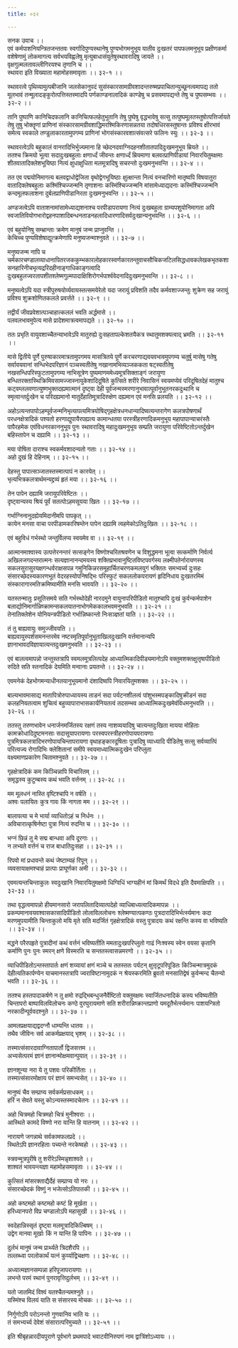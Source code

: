 ```yaml
---
title: ०३२

---
```

सनक उवाच ।।  
एवं कर्मपाशनियन्त्रितजन्ततवः स्वर्गादिपुण्यस्थानेषु पुण्यभोगमनुभूय यातीव दुःखतरं पापफलमनुभूय प्रक्षीणकर्मा वशेषेणामुं लोकमागत्य सर्वभयविह्वलेषु मृत्युबाधासंयुतेषुस्थावरादिषु जायते ।।  
वृक्षगुल्मलतावल्लीगिरयश्च तृणानि च ।।  
स्थावरा इति विख्याता महामोहसमावृताः ।। ३२-१ ।।  
  
स्थावरत्वे पृथिव्यामुत्पबीजानि जलसेकानुपदं सुसंस्कारसामग्रीवशादन्तरुष्मप्रपाचितान्युच्छूनत्वमापद्य ततो मूलभावं तन्मूलादङ्कुरोत्पत्तिस्तस्मादपि पर्णकाण्डनालादिकं काण्डेषु च प्रसवमापद्यन्ते तेषु च पुष्पसम्भवः ।। ३२-२ ।।  
  
तानि पुष्पाणि कानिचिदफलानि कानिचित्फलहेतुभूतानि तेषु पुष्पेषु वृद्धभावेषु सत्सु तत्पुष्पमूलतस्तुषोत्पत्तिर्जायते तेषु तुषु भोक्तॄणां प्राणिनां संस्कारसामग्रीवशाद्धिमरश्मिकिरणासन्नतया तदोषधिरसस्तुषान्तः प्रविश्य क्षीरभावं समेत्य स्वकाले तण्डुलाकारतामुपगम्य प्राणिनां भोगसंस्कारवशात्संवत्सरे फलिनः स्युः ।। ३२-३ ।।  
  
स्थावरत्वेऽपि बहुकालं वानरादिभिर्भुज्यमाना हि च्छेदनदवाग्निदहनशीतातपादिदुःखमनुभूय म्रियते ।।  
ततश्च क्रिमयो भूत्वा सदादुःखबहुलाः क्षणार्ध्दं जीवन्तः क्षणार्ध्दं म्रियमाणा बलवत्प्राणिपीडायां निवारयितुमक्षमाः शीतवातादिक्लेशभूयिष्ठा नित्यं क्षुधाक्षुधिता मलमूत्रादिषु सचरन्तो दुःखमनुभवन्ति ।। ३२-४ ।।  
  
तत एव पद्मयोनिमागत्य बलवद्वाधोद्वेजिता वृथोद्वेगभूयिष्ठाः क्षुत्क्षान्ता नित्यं वनचारिणो मातृष्वपि विषयातुरा वातादिक्लेषबहुलाः कश्मिंश्चिज्जन्मनि तृणाशनाः कस्मिंश्चिज्जन्मनि मांसामेध्याद्यदनाः कस्मिंश्चिज्जन्मनि कन्दमूलफलाशना दुर्बलप्राणिपीडानिरता दुःखमनुभवन्ति ।। ३२-५ ।।  
  
अण्डजत्वेऽपि वाताशनामांसामेध्याद्यशनाश्च परपीडापरायणा नित्यं दुःखबहुला ग्राम्यपशुयोनिमागता अपि स्वजातिवियोगभारोद्वहनपाशादिबन्धनताडनहलादिधारणादिसर्वदुःखान्यनुभवन्ति ।। ३२-६ ।।  
  
एवं बहुयोनिषु सम्भ्रान्ताः क्रमेण मानुषं जन्म प्राप्नुवन्ति ।।  
 केचिच्च पुण्यविशेषाद्युत्क्रमेणापि मनुष्यजन्माश्नुवते ।। ३२-७ ।।  
  
मनुष्यजन्म नापि च  
चर्मकारचण्डालव्याधानापितरजककुम्भकारलोहकारस्वर्णकारतन्तुवाचसौचिकजटिलसिद्धधावकलेखकभृतकशासनहारिनीचभृत्यद्ररिदहीनाङ्गाधिकाङ्गत्वादि दुःखबहुलज्वरतापशीतश्लेष्मगुल्मपादाक्षिशिरोगर्भपार्श्ववेदनादिदुःखमनुभवन्ति ।। ३२-८ ।।  
  
मनुष्यत्वेऽपि यदा स्त्रीपुरुषयोर्व्यवायस्तत्समयेरेतो यदा जरायुं प्रविशति तदैव कर्मवशाज्जन्तुः शुक्रेण सह जरायुं प्रविश्य शुक्रशोणितकलले प्रवर्त्तते ।। ३२-९ ।।  
  
तद्वीर्यं जीवप्रवेशात्पञ्चाहात्कललं भवति अर्द्धमासे ।।  
पलवलभावमुपेत्य मासे प्रादेशमात्रत्वमापद्यते ।। ३२-१० ।।  
  
ततः प्रभृति वायुवशाच्चैतन्याभावेऽपि मातुरुह्ये दुःसहतापल्केशतयैकत्र स्थातुमशक्यत्वाद् भ्रमति ।। ३२-११ ।।  
  
मासे द्वितीये पूर्णे पुरुषाकारमात्रतामुपगमय मासत्रितये पूर्णे करचरणाद्यवयवभावमुपगम्य चतुर्षु मासेषु गतेषु सर्वावयवानां सन्धिभेदपरिज्ञानं पञ्चस्वतीतेषु नखानामभिव्यञ्जककता षट्स्वतीतेषु नखसन्धिपरिस्फुटतामुपगम्य नाभिसूत्रेण पुष्यमाणममेध्यमूत्रसिक्ताङ्गं जरायुणा बन्धितरक्तास्थिक्रिमिवसामज्जास्नायुकेशादिदूषिते कुत्सिते शरीरे निवासिनं स्वयमप्येवं परिदूषितदेहं मातुश्च कट्वम्ललवणात्युष्णभुक्तदह्यमात्मानं दृष्ट्वा देही पूर्वजन्मस्मरणानुभावात्पूर्वानुभूतनरकदुःथानि च स्मृत्वान्तर्दुःखेन च परिदह्यमानो मातुर्देहातिमूत्रादिरुक्षेण दह्यमान एवं मनसि प्रलयति ।। ३२-१२ ।।  
  
अहोऽत्यन्तपापोऽहम्पूर्वजन्मनिभृत्यापत्यमित्रयोषिद्गृहक्षेत्रधनधान्यादिष्वत्यन्तरागेण कलत्रपोषणार्थं परधनक्षेत्रादिकं पश्यतो हरणाद्युपायैरपह्यत्य कामान्धतया परस्त्रीहरणादिकमनुभूय महापापान्याचरंस्तैः पापैरहमेक एवंविधनरकाननुभूय पुनः स्थावरादिषु महादुःखमनुभूय सम्प्रति जरायुणा परिवेष्टितोऽन्तर्दुखेन बहिस्तापेन च दह्यामि ।। ३२-१३ ।।  
  
मया पोषिता दाराश्च स्वकर्मवशादन्यतो गताः ।। ३२-१४ ।।  
अहो दुखं हि देहिनाम् ।। ३२-१५ ।।  
  
देहस्तु पापात्सञ्जातस्तस्मात्पापं न कारयेत् ।।  
भृत्यभित्रकलत्रार्थमन्यद्द्रव्यं हृतं मया ।। ३२-१६ ।।  
  
तेन पापेन दह्यामि जरायुपरिवेष्टितः ।।  
दृष्ट्वान्यस्य श्रियं पूर्वं सतत्पोऽहमसूयया खितः ।। ३२-१७ ।।  
  
गर्भाग्निनानुदह्येयमिदानीमपि पापकृत् ।।  
कायेन मनसा वाचा परपीडामकारिषम्तेन पापेन दह्यामि त्वहमेकोऽतिदुःखितः ।। ३२-१८ ।।  
  
एवं बहुविधं गर्भस्थो जन्तुर्विलप्य स्वयमेव वा ।। ३२-१९ ।।  
  
आत्मानमाश्वास्य उत्पत्तेरनन्तरं सत्सङ्गेन विष्णोश्चरितश्रवणेन च विशुद्धमना भूत्वा सत्कर्माणि निर्वर्त्य अखिलजगदन्तरात्मनः सत्यज्ञानानन्दमयस्य शक्तिप्रभावानुष्टितविष्टपवर्गस्य लक्ष्मीपतेर्नारायणस्य सकलसुरासुरयक्षगन्धर्वराक्षसपन्न गमुनिकिन्नरसमूहार्चितचरणकमलयुगं भक्तितः समभ्यर्च्य दुःसहः संसारच्छेदस्यकारणभूतं वेदरहस्योपनिषद्भिः परिस्फुटं सकललोकपरायणं हृदिनिधाय दुःखतरमिमं संस्कारागारमतिक्रमिष्यामीति मनसि भावयति ।। ३२-२० ।।  
  
यतस्तन्मातुः प्रसूतिसमये सति गर्भस्थोदेही नारदमुने वायुनापरिपीडितो मातुश्चापि दुःखं कुर्वन्कर्मपाशेन बलाद्योनिमार्गान्निष्क्रामन्सकलयातनाभोगमेककालभवमनुभवति ।। ३२-२१ ।।  
तेनातिक्लेशेन योनियन्त्रपीडितो गर्भान्निष्कान्तो निःसञ्ज्ञतां याति ।। ३२-२२ ।।  
  
तं तु बाह्यवायुः समुज्जीवयति ।।  
बाह्यवायुस्पर्शसमनन्तरमेव नष्टस्मृतिपूर्वानुभूताखिलदुःखानि वर्त्तमानान्यपि ज्ञानाभावदविज्ञायात्यन्तदुःखमनुभवति ।। ३२-२३ ।।  
  
एवं बालत्वमापन्नो जन्तुस्तत्रापि स्वमलमूत्रलित्पदेह आध्यात्मिकादिपीड्यमानोऽपि वक्तुमशक्तक्षुत्तृषापीडितो रुदिते सति स्तनादिकं देयमिति मन्वानाः प्रयतन्ते ।। ३२-२४ ।।  
  
एवमनेकं देहभोगमन्याधीनतयानुभूयमानो दंशादिष्वपि निवारयितुमशक्तः ।। ३२-२५ ।।  
  
बाल्यभावमासाद्य मातापित्रोरुपाध्यायस्य ताडनं सदा पर्यटनशीलत्वं पांशुभस्मपङ्कादिषुक्रीडनं सदा कलहनियतत्वाम शुचित्वं बहुव्यापाराभासकार्यनियतत्वं तदसम्भव आध्यात्मिकदुःखमेवंविधमनुभवति ।। ३२-२६ ।।  
  
ततस्तु तरुणभावेन धनार्जनमर्जितस्य रक्षणं तस्य नाशव्ययादिषु चात्यन्तदुःखिता मायया मोहिताः कामक्रोधादिदुष्टमनसाः सदासूयापरायणाः परस्वपरस्त्रीहरणोपायपरायणाः पुत्रमित्रकलत्रादिभरणोपायचिन्तापरायणा वृथाहङ्कारदूषिताः पुत्रादिषु व्याध्यादि पीडितेषु सत्सु सर्वव्यात्पिं परित्यज्य रोगादिभिः क्लेशितानां समीपे स्वयमाध्यात्मिकदुःखेन परिप्लुता  
वक्ष्यमाणप्रकारेण चितामश्नुवते ।। ३२-२७ ।।  
  
गृहक्षेत्रादिकं कम किञ्चिन्नापि विचारितम् ।।  
समृद्धस्य कुटुम्बस्य कथं भवति वर्त्तनम् ।। ३२-२८ ।।  
  
मम मूलधनं नास्ति वृष्टिश्चापि न वर्षति ।।  
अश्वः पलायितः कुत्र गावः किं नागता मम ।। ३२-२९ ।।  
  
बालापत्या च मे भार्या व्याधितोऽहं च निर्धनः ।।  
अविचारात्कृषिर्नष्टा पुत्रा नित्यं रुदन्ति च ।। ३२-३० ।।  
  
भग्नं छिन्नं तु मे सद्म बान्धवा अपि दूरगाः ।।  
न लभ्यते वर्त्तनं च राज बाधातिदुःसहा ।। ३२-३१ ।।  
  
रिपवो मां प्रधावन्ते कथं जेष्टाम्यहं रिपून् ।।  
व्यवसायाक्षमश्चाहं प्रात्पाः प्राघूर्णका अमी ।। ३२-३२ ।।  
  
एवमत्यन्तचिन्ताकुलः स्वदुःखानि निवारयितुमक्षमो धिग्विधिं भाग्यहीनं मां किमर्थं विदधे इति दैवमाक्षिपति ।। ३२-३३ ।।  
  
तथा वृद्धत्वमापन्नो हीयमानसारो जरापलितादिव्यात्पदेहो व्याधिबाध्यत्वादिकमापन्नः ।।  
प्रकम्पमानावयवश्वासकासादिपीडितो लोलाविललोचनः श्लेष्मण्यात्पकण्ठः पुत्रदारादिभिर्भर्त्स्यमानः कदा मरणमुपयामीति चिन्ताकुलो मयि मृते सति मदर्जितं गृहक्षेत्रादिकं वस्तु पुत्रादयः कथं रक्षन्ति कस्य वा भविष्यति ।। ३२-३४ ।।  
  
मद्धने परैरपहृते पुत्रादीनां कथं वर्त्तनं भविष्यतीति ममतादुःखपरिप्लुतो गाढं निःश्वस्य स्वेन वयसा कृतानि कर्माणि पुनः पुनः स्मरन् क्षणे विस्मरति च सन्ततस्त्वासन्नमरणो ।। ३२-३५ ।।  
  
व्याधिपीडितोऽन्तस्तापार्तः क्षणं शय्यायां क्षणं मञ्चे च ततस्ततः पर्यटन् क्षुत्तृटूपरिपूडितः किञ्चिन्मात्रमुदकं देहीत्यतिकार्पण्येन याचमानस्तत्रापि ज्वराविष्टानामुदकं न श्रेयस्करमिति ब्रुवतो मनसातिद्वेषं कुर्वन्मन्द चैतन्यो भवति ।। ३२-३६ ।।  
  
ततश्च हस्तपादाकर्षणे न तु क्षमो रुद्रद्भिबन्धुजनैर्वेष्टितो वक्तुमक्षमः स्वार्जितधनादिकं कस्य भविष्यतीति चिन्तापरो बाष्पाविलविलोचनः कण्ठे वुरघुरायमाणे सति शरीरान्निष्क्रान्तप्राणो यमदूतैर्भर्त्स्यमानः पाशयन्त्रितो नरकादीन्पूर्ववदश्नुते ।। ३२-३७ ।।  
  
आमलप्रक्षयाद्यद्वदग्नौ धाम्यन्ति धातवः ।।  
तथैव जीविनः सर्व आकर्मप्रक्षयाद् भृशम् ।। ३२-३८ ।।  
  
तस्मात्संसारदावाग्नितापार्तो द्विजसत्तम ।।  
अभ्यसेत्परमं ज्ञानं ज्ञानान्मोक्षमवान्पुयात् ।। ३२-३९ ।।  
  
ज्ञानशून्या नरा ये तु पशवः परिकीर्तिताः ।।  
तस्मात्संसारमोक्षाय परं ज्ञानं समभ्यसेत् ।। ३२-४० ।।  
  
मानुष्यं चैव सम्प्राप्य सर्वकर्मप्रसाधकम् ।।  
हरिं न सेवते यस्तु कोऽन्यस्तस्मादचेतनः ।। ३२-४१ ।।  
  
अहो चित्रमहो चित्रमहो चित्रं मुनीश्वराः ।।  
आस्थिते कामदे विष्णो नरा यान्ति हि यातनाम् ।। ३२-४२ ।।  
  
नारायणे जगन्नाथे सर्वकामफलप्रदे ।।  
स्थितेऽपि ज्ञानरहिताः पच्यन्ते नरकेष्वहो ।। ३२-४३ ।।  
  
स्त्रवन्मूत्रपुरीषे तु शरीरेऽस्मिन्नृशाश्वते ।।  
शाश्वतं भावयन्त्यज्ञा महामोहसमावृताः ।। ३२-४४ ।।  
  
कुत्सितं मांसरक्ताद्यैर्देहं सम्प्राप्य यो नरः ।।  
संसारच्छेदकं विष्णुं न भजेत्सोऽतिपातकी ।। ३२-४५ ।।  
  
अहो कष्टमहो कष्टमहो कष्टं हि मूर्खता ।।  
हरिध्यानपरो विप्र चण्डालोऽपि महासुखी ।। ३२-४६ ।।  
  
स्वदेहान्निस्सृतं दृष्ट्वा मलमूत्रादिकिल्बिषम् ।।  
उद्वेग मानवा मूर्खाः किं न यान्ति हि पापिनः ।। ३२-४७ ।।  
  
दुर्लभं मानुषं जन्म प्रार्थ्यते त्रिदशैरपि ।।  
तल्लब्ध्वा परलोकार्थं यत्नं कुर्य्याद्विचक्षणः ।। ३२-४८ ।।  
  
अध्यात्मज्ञानसम्पन्ना हरिपूजापरायणाः ।।  
लभन्ते परमं स्थानं पुनरावृत्तिदुर्लभम् ।। ३२-४९ ।।  
  
यतो जातमिदं विश्वं यतश्चैतन्यमश्नुते ।।  
यस्मिंश्च विलयं याति स संसारस्य मोचकः ।। ३२-५० ।।  
  
निर्गुणोऽपि परोऽनन्तो गुणवानिव भाति यः ।।  
तं समभ्यर्च्य देवेशं संसारात्परिमुच्यते ।। ३२-५१ ।।  
  
इति श्रीबृहन्नारदीयपुराणे पूर्वभागे प्रथमपादे भवाटवीनिरुपणं नाम द्वात्रिंशोऽध्यायः ।।